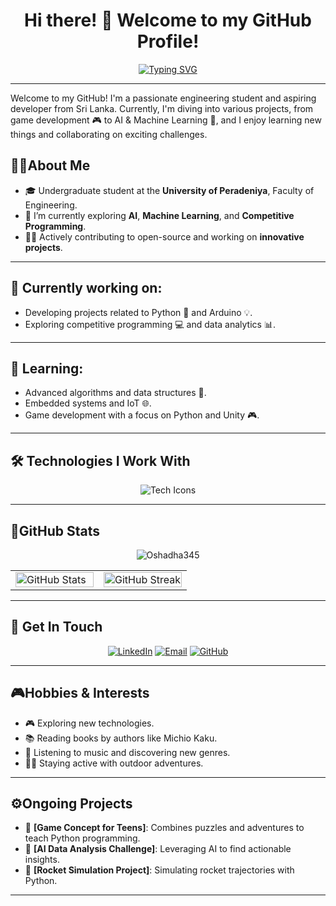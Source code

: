 <h1 align="center">Hi there! 👋 Welcome to my GitHub Profile!</h1>

<p align="center">
 <a href="https://git.io/typing-svg"><img src="https://readme-typing-svg.demolab.com?font=Fira+Code&weight=500&size=24&pause=1000&color=9819A3&background=0C010F00&center=true&vCenter=true&width=600&lines=Hi+there!+%F0%9F%91%8B;Welcome+to+my+GitHub+Profile+;I'm+a+Innovator+%7C+Dreamer+%7C+Creator;Let's+innovate%2C+create%2C+and+build+!" alt="Typing SVG" /></a>
</p>

---
Welcome to my GitHub! I'm a passionate engineering student and aspiring developer from Sri Lanka. Currently, I'm diving into various projects, from game development 🎮 to AI & Machine Learning 🤖, and I enjoy learning new things and collaborating on exciting challenges.


## 🧑‍💻About Me  

- 🎓 Undergraduate student at the **University of Peradeniya**, Faculty of Engineering.
- 🌱 I’m currently exploring **AI**, **Machine Learning**, and **Competitive Programming**.  
- 👨‍💻 Actively contributing to open-source and working on **innovative projects**.  

---

## 🔭 Currently working on:

- Developing projects related to Python 🐍 and Arduino 💡.
- Exploring competitive programming 💻 and data analytics 📊.

---

## 🌱 Learning:

- Advanced algorithms and data structures 🧠.
- Embedded systems and IoT 🌐.
- Game development with a focus on Python and Unity 🎮.

---

## 🛠️ Technologies I Work With  
<p align="center">
  <img src="https://skillicons.dev/icons?i=py,pytorch,opencv,tensorflow,sklearn,anaconda,r,replit,arduino,c,cpp,js,html,php,css,wordpress,git,github,latex,matlab,octave,notion,pycharm,vscode&perline=5" alt="Tech Icons"> 
</p> 


---

## 📝GitHub Stats  

<p align="center"> <img src="https://komarev.com/ghpvc/?username=Oshadha345&label=Profile%20views&color=0e75b6&style=flat" alt="Oshadha345" /> </p>

<div align="center">
  <table>
    <tr>
      <td valign="top" width="50%">
        <img width="100%" src="https://github-readme-stats.vercel.app/api?username=Oshadha345&show_icons=true&theme=radical" alt="GitHub Stats" />
      </td>
      <td valign="top" width="50%">
        <img width="100%" src="https://streak-stats.demolab.com/?user=Oshadha345&theme=dark" alt="GitHub Streak" />
      </td>
    </tr>
  </table>
</div>

---

## 📧 Get In Touch  

<p align="center">
  <a href="https://www.linkedin.com/in/oshadha-samarakoon-488638341" target="_blank"><img src="https://img.shields.io/badge/-LinkedIn-0077B5?style=for-the-badge&logo=linkedin&logoColor=white" alt="LinkedIn"></a>
  <a href="mailto:samarakoonf@gmail.com" target="_blank"><img src="https://img.shields.io/badge/-Email-D14836?style=for-the-badge&logo=gmail&logoColor=white" alt="Email"></a>
  <a href="https://github.com/Oshadha345" target="_blank"><img src="https://img.shields.io/badge/-GitHub-333?style=for-the-badge&logo=github&logoColor=white" alt="GitHub"></a>
</p>

---

## 🎮Hobbies & Interests  

- 🎮 Exploring new technologies.
- 📚 Reading books by authors like Michio Kaku.
- 🎵 Listening to music and discovering new genres.
- 🏃‍♂️ Staying active with outdoor adventures.

---

## ⚙️Ongoing Projects  

- 🧩 **[Game Concept for Teens]**: Combines puzzles and adventures to teach Python programming.
- 🤖 **[AI Data Analysis Challenge]**: Leveraging AI to find actionable insights.
- 🚀 **[Rocket Simulation Project]**: Simulating rocket trajectories with Python.

---



